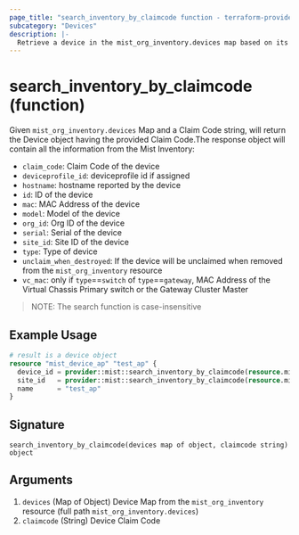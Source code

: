 ```yaml
---
page_title: "search_inventory_by_claimcode function - terraform-provider-mist"
subcategory: "Devices"
description: |-
  Retrieve a device in the mist_org_inventory.devices map based on its Claim Code
---
```


# search_inventory_by_claimcode (function)

Given `mist_org_inventory.devices` Map and a Claim Code string, will return the Device object having the provided Claim Code.The response object will contain all the information from the Mist Inventory:
* `claim_code`: Claim Code of the device 
* `deviceprofile_id`: deviceprofile id if assigned
* `hostname`: hostname reported by the device
* `id`: ID of the device
* `mac`: MAC Address of the device
* `model`: Model of the device
* `org_id`: Org ID of the device
* `serial`: Serial of the device
* `site_id`: Site ID of the device
* `type`: Type of device
* `unclaim_when_destroyed`: If the device will be unclaimed when removed from the `mist_org_inventory` resource
* `vc_mac`: only if `type`==`switch` of `type`==`gateway`, MAC Address of the Virtual Chassis Primary switch or the Gateway Cluster Master

> NOTE: 
> The search function is case-insensitive

## Example Usage

```terraform
# result is a device object
resource "mist_device_ap" "test_ap" {
  device_id = provider::mist::search_inventory_by_claimcode(resource.mist_org_inventory.inventory.devices, "CPKL2EXXXXXXXXX").id
  site_id   = provider::mist::search_inventory_by_claimcode(resource.mist_org_inventory.inventory.devices, "CPKL2EXXXXXXXXX").site_id
  name      = "test_ap"
}
```

## Signature

<!-- signature generated by tfplugindocs -->
```text
search_inventory_by_claimcode(devices map of object, claimcode string) object
```

## Arguments

<!-- arguments generated by tfplugindocs -->
1. `devices` (Map of Object) Device Map from the `mist_org_inventory` resource (full path `mist_org_inventory.devices`)
1. `claimcode` (String) Device Claim Code

